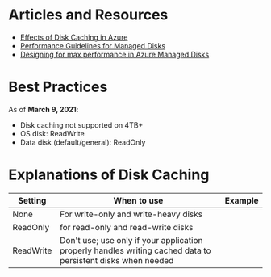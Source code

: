 # Articles and Resources

- [Effects of Disk Caching in Azure](https://docs.microsoft.com/en-us/learn/modules/caching-and-performance-azure-storage-and-disks/2-effect-of-caching-on-disk-performance-in-azure)
- [Performance Guidelines for Managed Disks](https://docs.microsoft.com/en-us/azure/azure-sql/virtual-machines/windows/performance-guidelines-best-practices)
- [Designing for max performance in Azure Managed Disks](https://docs.microsoft.com/en-us/azure/virtual-machines/premium-storage-performance)

# Best Practices 

As of **March 9, 2021**: 
- Disk caching not supported on 4TB+
- OS disk: ReadWrite
- Data disk (default/general): ReadOnly

# Explanations of Disk Caching

| Setting  	| When to use   	| Example  	|
|---	|---	|---	|
| None  	| For write-only and write-heavy disks  	|   	|
| ReadOnly  	| for read-only and read-write disks  	|   	|
| ReadWrite  	| Don't use; use only if your application properly handles writing cached data to persistent disks when needed 	|   	|
